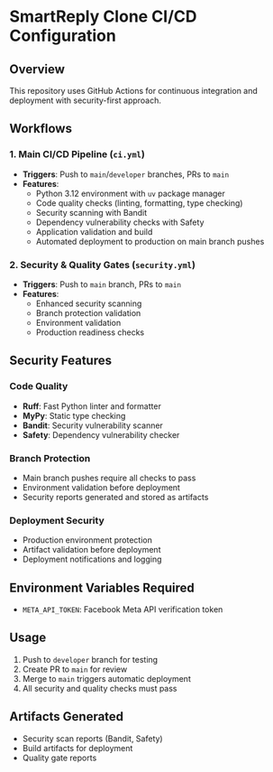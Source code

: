# SmartReply Clone CI/CD Configuration

## Overview
This repository uses GitHub Actions for continuous integration and deployment with security-first approach.

## Workflows

### 1. Main CI/CD Pipeline (`ci.yml`)
- **Triggers**: Push to `main`/`developer` branches, PRs to `main`
- **Features**:
  - Python 3.12 environment with `uv` package manager
  - Code quality checks (linting, formatting, type checking)
  - Security scanning with Bandit
  - Dependency vulnerability checks with Safety
  - Application validation and build
  - Automated deployment to production on main branch pushes

### 2. Security & Quality Gates (`security.yml`)
- **Triggers**: Push to `main` branch, PRs to `main`
- **Features**:
  - Enhanced security scanning
  - Branch protection validation
  - Environment validation
  - Production readiness checks

## Security Features

### Code Quality
- **Ruff**: Fast Python linter and formatter
- **MyPy**: Static type checking
- **Bandit**: Security vulnerability scanner
- **Safety**: Dependency vulnerability checker

### Branch Protection
- Main branch pushes require all checks to pass
- Environment validation before deployment
- Security reports generated and stored as artifacts

### Deployment Security
- Production environment protection
- Artifact validation before deployment
- Deployment notifications and logging

## Environment Variables Required
- `META_API_TOKEN`: Facebook Meta API verification token

## Usage
1. Push to `developer` branch for testing
2. Create PR to `main` for review
3. Merge to `main` triggers automatic deployment
4. All security and quality checks must pass

## Artifacts Generated
- Security scan reports (Bandit, Safety)
- Build artifacts for deployment
- Quality gate reports
